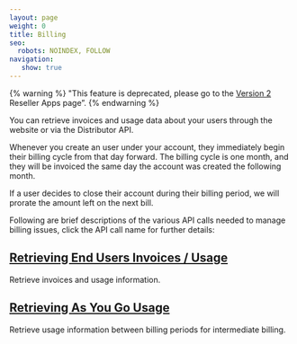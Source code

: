 ```yaml
---
layout: page
weight: 0
title: Billing
seo:
  robots: NOINDEX, FOLLOW
navigation:
   show: true
---
```


{% warning %}
"This feature is deprecated, please go to the [Version 2]({{root_url}}/API_Reference/Web_API/Reseller_API/apps.html) Reseller Apps page”.
{% endwarning %}

You can retrieve invoices and usage data about your users through the website or via the Distributor API.

Whenever you create an user under your account, they immediately begin their billing cycle from that day forward. The billing cycle is one month, and they will be invoiced the same day the account was created the following month.

If a user decides to close their account during their billing period, we will prorate the amount left on the next bill.

Following are brief descriptions of the various API calls needed to manage billing issues, click the API call name for further details:

## <a href="{{root_url}}/API_Reference/Web_API/Legacy_Features/Reseller_API/v1_(deprecated)/billing_retrieving_end_users_invoices_usage.html">Retrieving End Users Invoices / Usage</a>

Retrieve invoices and usage information.

## <a href="{{root_url}}/API_Reference/Web_API/Legacy_Features/Reseller_API/v1_(deprecated)/billing_retrieving_as_you_go_usage.html">Retrieving As You Go Usage</a>

Retrieve usage information between billing periods for intermediate billing.
